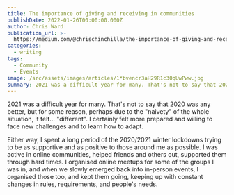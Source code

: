 ```yaml
---
title: The importance of giving and receiving in communities
publishDate: 2022-01-26T00:00:00.000Z
author: Chris Ward
publication_url: >-
  https://medium.com/@chrischinchilla/the-importance-of-giving-and-receiving-in-communities-2aaeb10ea86a
categories:
  - writing
tags:
  - Community
  - Events
image: /src/assets/images/articles/1*bvencr3aH29R1c30qUwPww.jpg
summary: 2021 was a difficult year for many. That's not to say that 2020 was any
---
```


2021 was a difficult year for many. That's not to say that 2020 was any
better, but for some reason, perhaps due to the "naivety" of the whole
situation, it felt... "different". I certainly felt more prepared and
willing to face new challenges and to learn how to adapt.

Either way, I spent a long period of the 2020/2021 winter lockdowns
trying to be as supportive and as positive to those around me as
possible. I was active in online communities, helped friends and others
out, supported them through hard times. I organised online meetups for
some of the groups I was in, and when we slowly emerged back into
in-person events, I organised those too, and kept them going, keeping up
with constant changes in rules, requirements, and people's needs.
